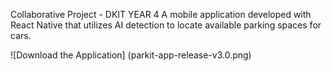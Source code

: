 Collaborative Project - DKIT YEAR 4
A mobile application developed with React Native that utilizes AI detection to locate available parking spaces for cars.


![Download the Application] (parkit-app-release-v3.0.png)
